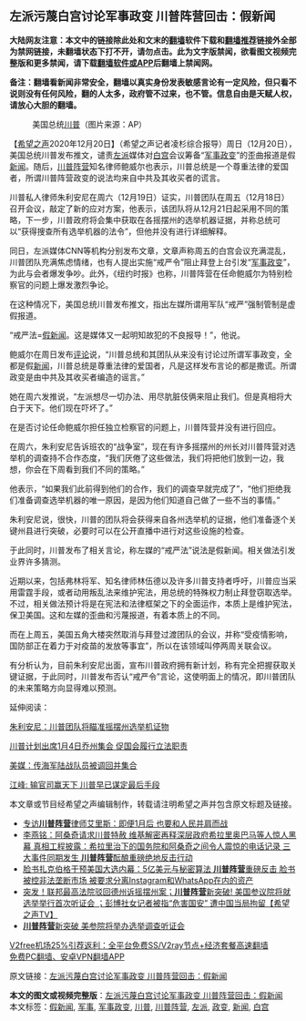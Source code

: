  <h2>左派污蔑白宫讨论军事政变 川普阵营回击：假新闻</h2> <p class="notice"><b>大陆网友注意：本文中的链接除此处和文末的<a href="https://github.com/bannedbook/fanqiang" >翻墙</a>软件下载和<a href="https://github.com/killgcd/justmysocks/blob/master/README.md">翻墙推荐</a>链接外全部为禁网链接，未翻墙状态下打不开，请勿点击。此为文字版禁闻，欲看图文视频完整版和更多禁闻，请下载<a href="https://github.com/bannedbook/fanqiang">翻墙软件或APP</a>后翻墙上禁闻网。</p><p>备注：翻墙看新闻非常安全，翻墙以真实身份发表敏感言论有一定风险，但只看不说则没有任何风险，翻的人太多，政府管不过来，也不管。信息自由是天赋人权，请放心大胆的翻墙。</b></p>  <div class="entry"> <figure><figcaption>美国总统<a href="https://www.bannedbook.org/bnews/tag/%e5%b7%9d%e6%99%ae/" class="st_tag internal_tag" rel="tag" title="标签 川普 下的日志">川普</a>（图片来源：AP）</figcaption></figure> <p>【<span class='wp_keywordlink_affiliate'><a href="https://www.soundofhope.org" title="希望之声" target="_blank">希望之声</a></span>2020年12月20日】（希望之声记者凌杉综合报导）周日（12月20日），美国总统川普发布推文，谴责<a href="https://www.bannedbook.org/bnews/tag/%e5%b7%a6%e6%b4%be/" class="st_tag internal_tag" rel="tag" title="标签 左派 下的日志">左派</a>媒体对<a href="https://www.bannedbook.org/bnews/tag/%e7%99%bd%e5%ae%ab/" class="st_tag internal_tag" rel="tag" title="标签 白宫 下的日志">白宫</a>会议筹备“<a href="https://www.bannedbook.org/bnews/tag/%E5%86%9B%E4%BA%8B/" class="st_tag internal_tag" rel="tag" title="标签 军事 下的日志">军事</a><a href="https://www.bannedbook.org/bnews/tag/%e6%94%bf%e5%8f%98/" class="st_tag internal_tag" rel="tag" title="标签 政变 下的日志">政变</a>”的歪曲报道是假<span class='wp_keywordlink_affiliate'><a href="https://www.bannedbook.org/" title="新闻">新闻</a></span>。随后，<a href="https://www.bannedbook.org/bnews/tag/%e5%b7%9d%e6%99%ae%e9%98%b5%e8%90%a5/" class="st_tag internal_tag" rel="tag" title="标签 川普阵营 下的日志">川普阵营</a>知名律师鲍威尔也表示，川普总统是一个尊重法律的爱国者，所谓川普阵营政变的说法均来自中共及其收买者的谎言。</p> <p>川普私人律师朱利安尼在周六（12月19日）证实，川普团队在周五（12月18日）召开会议，敲定了新的应对方案，他表示，该团队将从12月21日起采用不同的策略，下一步，川普政府将会集中获取在各摇摆州的选举机器证据，并称总统可以“获得搜查所有选举机器的法令”，但他并没有进行详细解释。</p> <p>同日，左派媒体CNN等机构分别发布文章，文章声称周五的白宫会议充满混乱，川普团队充满焦虑情绪，也有人提出实施“戒严令”阻止拜登上台引发“<a href="https://www.bannedbook.org/bnews/tag/%e5%86%9b%e4%ba%8b%e6%94%bf%e5%8f%98/" class="st_tag internal_tag" rel="tag" title="标签 军事政变 下的日志">军事政变</a>”，为此与会者爆发争吵。此外，《纽约时报》也称，川普阵营在任命鲍威尔为特别检察官的问题上爆发激烈争论。</p> <p>在这种情况下，美国总统川普发布推文，指出左媒所谓用军队“戒严”强制管制是虚假报道。</p> <p>“戒严法=<a href="https://www.bannedbook.org/bnews/tag/%E5%81%87%E6%96%B0%E9%97%BB/" class="st_tag internal_tag" rel="tag" title="标签 假新闻 下的日志">假新闻</a>。这是媒体又一起明知故犯的不良报导！”，他说。</p> <p></p>  <p>鲍威尔在周日发布<span class='wp_keywordlink_affiliate'><a href="https://www.bannedbook.org/bnews/comments/" title="新闻评论" target="_blank">评论</a></span>说，“川普总统和其团队从来没有讨论过所谓军事政变，全都是假<a href="https://www.bannedbook.org/bnews/tag/%E6%96%B0%E9%97%BB/" class="st_tag internal_tag" rel="tag" title="标签 新闻 下的日志">新闻</a>，川普总统是尊重法律的爱国者，凡是这样发布言论的都是撒谎。所谓政变是由中共及其收买者编造的谣言。”</p> <p>她在周六发推说，“左派想尽一切办法、用尽肮脏伎俩来阻止我们。但是真相将大白于天下。他们现在吓坏了。”</p> <p></p> <p>在是否讨论任命鲍威尔担任独立检察官的问题上，川普阵营并没有进行回应。</p> <p>在周六，朱利安尼告诉班农的“战争室”，现在有许多摇摆州的州长对川普阵营对选举机的调查持不合作态度，“我们厌倦了这些做法，我们将把他们放到一边，我想，你会在下周看到我们不同的策略。”</p> <p>他表示，“如果我们此前得到他们的合作，我们的调查早就完成了”，“他们拒绝我们准备调查选举机器的唯一原因，是因为他们知道自己做了一些不当的事情。”</p>  <p>朱利安尼说，很快，川普的团队将会获得来自各州选举机的证据，他们准备逐个关键州县进行突破，必要时可以在公开直播中进行对这些设施的检查。</p> <p>于此同时，川普发布了相关言论，称左媒的“戒严法”说法是假新闻。相关做法引发业界许多猜测。</p> <p>近期以来，包括弗林将军、知名律师林伍德以及许多川普支持者呼吁，川普应当采用雷霆手段，或者动用叛乱法来维护宪法，用总统的特殊权力制止拜登窃取选举。不过，相关做法预计将是在宪法和法律框架之下的全面运作，本质上是维护宪法，保卫美国。这和左媒的歪曲和污蔑报道，有着本质上的不同。</p> <p>而在上周五，美国五角大楼突然取消与拜登过渡团队的会议，并称“受疫情影响，国防部正在着力于对疫苗的发放等事宜”，所以在该领域叫停两周关联会议。</p> <p>有分析认为，目前朱利安尼出面，宣布川普政府拥有新计划，称有完全把握获取关键证据，于此同时，川普发布否认“戒严令”言论，这使明面上的情况，即川普团队的未来策略方向显得难以预测。</p> <p>延伸阅读：</p>  <p><a href="https://www.soundofhope.org/post/455614">朱利安尼：川普团队将瞄准摇摆州选举机证物</a></p> <p><a href="https://www.soundofhope.org/post/455638">川普计划出席1月4日乔州集会 促国会履行立法职责</a></p> <p><a href="https://www.soundofhope.org/post/455440">美媒：传海军陆战队员被调回并集合</a></p> <p><a href="https://www.soundofhope.org/post/455590">江峰: 输官司赢天下 川普早已谋定最后手段</a></p> <p>本文章或节目经希望之声编辑制作，转载请注明希望之声并包含原文标题及链接。</p> <ul class='op-related-articles' title='相关阅读'> <li><a href='https://www.bannedbook.org/bnews/bannedvideo/20201218/1449999.html' target='_blank'>专访<b>川普阵营</b>律师艾里斯：即便1月后 也要和人民并肩而战</a></li> <li><a href='https://www.bannedbook.org/bnews/comments/20201218/1449979.html' target='_blank'>李燕铭：阿桑奇请求川普特赦 维基解密再释深层政府希拉里奥巴马等人惊人黑幕 真相工程披露：希拉里治下的国务院和阿桑奇之间令人震惊的电话记录 三大事件同期发生 <b>川普阵营</b>酝酿重磅绝地反击行动</a></li> <li><a href='https://www.bannedbook.org/bnews/comments/20201217/1449723.html' target='_blank'>脸书扎克伯格干预美国大选内幕：5亿美元与秘密算法 <b>川普阵营</b>重磅反击 脸书被控非法垄断市场 被要求分离Instagram和WhatsApp在内的资产</a></li> <li><a href='https://www.bannedbook.org/bnews/cbnews/20201212/1446285.html' target='_blank'>突发！联邦最高法院驳回德州诉摇摆州案；<b>川普阵营</b>新突破! 美国参议院将就选举举行首次听证会 ；彭博社女记者被指“危害国安” 遭中国当局拘留【希望之声TV】</a></li> <li><a href='https://www.bannedbook.org/bnews/comments/20201211/1445520.html' target='_blank'><b>川普阵营</b>新突破 美参院将举办选举调查听证会</a></li> </ul> <p class="texttj"> <a href="https://www.bannedbook.org/forum23/topic22702.html" target="_blank">V2free机场25%引荐返利：全平台免费SS/V2ray节点+经济套餐高速翻墙</a><br/> <a href="https://github.com/bannedbook/fanqiang/wiki/%E7%A6%81%E9%97%BB%E7%BD%91%E5%AE%89%E5%8D%93%E7%BF%BB%E5%A2%99%E6%96%B0%E9%97%BBAPP" target="_blank">免费PC翻墙、安卓VPN翻墙APP</a></p><p>原文链接：<a class="src_link"  href="https://www.soundofhope.org/post/455656" target="_blank">左派污蔑白宫讨论军事政变 川普阵营回击：假新闻</a></p> <a name='sharetosocial'></a>       <div><b>本文的图文或视频完整版</b>：<a href='https://www.bannedbook.org/bnews/comments/20201221/1451891.html'>左派污蔑白宫讨论军事政变 川普阵营回击：假新闻</a></div>  </div><!--END ENTRY--> <div class="postfooter"> <div>本文标签：<a href="https://www.bannedbook.org/bnews/tag/%E5%81%87%E6%96%B0%E9%97%BB/" rel="tag">假新闻</a>, <a href="https://www.bannedbook.org/bnews/tag/%E5%86%9B%E4%BA%8B/" rel="tag">军事</a>, <a href="https://www.bannedbook.org/bnews/tag/%e5%86%9b%e4%ba%8b%e6%94%bf%e5%8f%98/" rel="tag">军事政变</a>, <a href="https://www.bannedbook.org/bnews/tag/%e5%b7%9d%e6%99%ae/" rel="tag">川普</a>, <a href="https://www.bannedbook.org/bnews/tag/%e5%b7%9d%e6%99%ae%e9%98%b5%e8%90%a5/" rel="tag">川普阵营</a>, <a href="https://www.bannedbook.org/bnews/tag/%e5%b7%a6%e6%b4%be/" rel="tag">左派</a>, <a href="https://www.bannedbook.org/bnews/tag/%e6%94%bf%e5%8f%98/" rel="tag">政变</a>, <a href="https://www.bannedbook.org/bnews/tag/%E6%96%B0%E9%97%BB/" rel="tag">新闻</a>, <a href="https://www.bannedbook.org/bnews/tag/%e7%99%bd%e5%ae%ab/" rel="tag">白宫</a></div>  </div><!--END POSTFOOTER--> 
